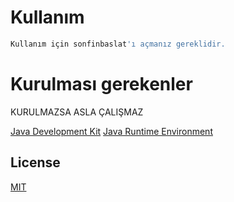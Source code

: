 # Kullanım
```bash
Kullanım için sonfinbaslat'ı açmanız gereklidir.
```
# Kurulması gerekenler

KURULMAZSA ASLA ÇALIŞMAZ

[Java Development Kit](https://www.oracle.com/java/technologies/downloads/#jdk22-windows)
[Java Runtime Environment](https://www.java.com/tr/download/manual.jsp)

## License

[MIT](https://choosealicense.com/licenses/mit/)
